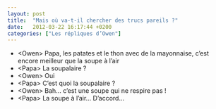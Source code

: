```yaml
---
layout: post
title:  "Mais où va-t-il chercher des trucs pareils ?"
date:   2012-03-22 16:17:44 +0200
categories: ["Les répliques d’Owen"]
---
```


-   \<Owen\> Papa, les patates et le thon avec de la mayonnaise, c’est encore meilleur que la soupe à l’air
-   \<Papa\> La soupalaire ?
-   \<Owen\> Oui
-   \<Papa\> C’est quoi la soupalaire ?
-   \<Owen\> Bah… c’est une soupe qui ne respire pas !
-   \<Papa\> La soupe à l’air… D’accord…
